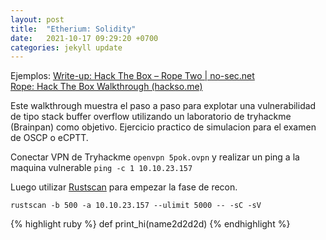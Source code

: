 ```yaml
---
layout: post
title:  "Etherium: Solidity"
date:   2021-10-17 09:29:20 +0700
categories: jekyll update
---
```


Ejemplos:
[Write-up: Hack The Box – Rope Two | no-sec.net](https://no-sec.net/write-up-hack-the-box-rope-two/)  
[Rope: Hack The Box Walkthrough (hackso.me)](https://hackso.me/rope-htb-walkthrough/)

Este walkthrough muestra el paso a paso para explotar una vulnerabilidad de tipo stack buffer overflow utilizando un laboratorio de tryhackme (Brainpan) como objetivo. Ejercicio practico de simulacion para el examen de OSCP o eCPTT.

Conectar VPN de Tryhackme `openvpn 5pok.ovpn` y realizar un ping a la maquina vulnerable `ping -c 1 10.10.23.157`

Luego utilizar [Rustscan][rustscan] para empezar la fase de recon.

`rustscan -b 500 -a 10.10.23.157 --ulimit 5000 -- -sC -sV`



{% highlight ruby %}
def print_hi(name2d2d2d)
{% endhighlight %}  


[rustscan]: https://github.com/RustScan/RustScan
